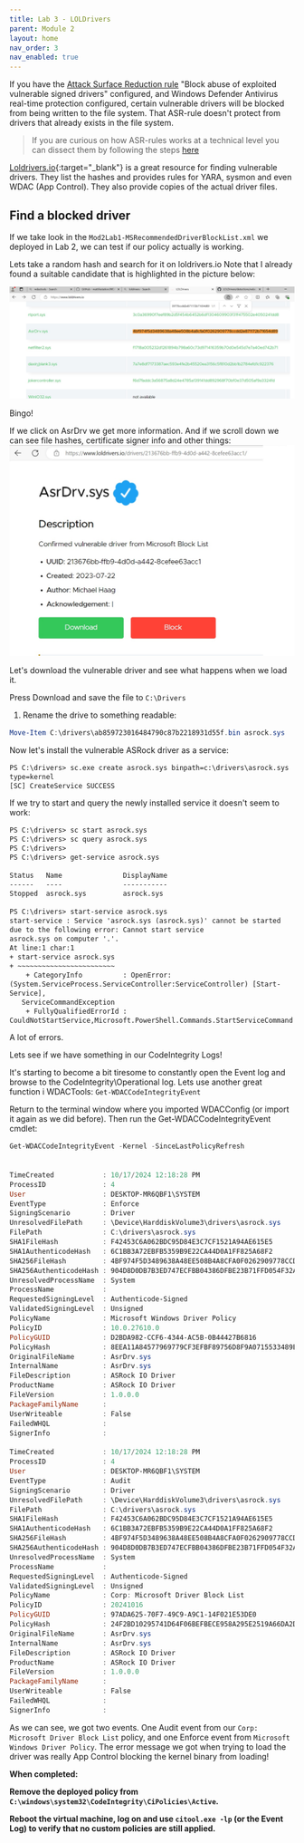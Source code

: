```yaml
---
title: Lab 3 - LOLDrivers
parent: Module 2
layout: home
nav_order: 3
nav_enabled: true
---
```



If you have the [Attack Surface Reduction rule](https://learn.microsoft.com/en-us/defender-endpoint/attack-surface-reduction-rules-reference) "Block abuse of exploited vulnerable signed drivers" configured, and Windows Defender Antivirus real-time protection configured, certain vulnerable drivers will be blocked from being written to the file system. That ASR-rule doesn't protect from drivers that already exists in the file system.

> If you are curious on how ASR-rules works at a technical level you can dissect them by following the steps [here](https://adamsvoboda.net/extracting-asr-rules/)



[Loldrivers.io](https://www.loldrivers.io/){:target="_blank"} is a great resource for finding vulnerable drivers. They list the hashes and provides rules for YARA, sysmon and even WDAC (App Control). They also provide copies of the actual driver files.


## Find a blocked driver

If we take look in the `Mod2Lab1-MSRecommendedDriverBlockList.xml` we deployed in Lab 2, we can test if our policy actually is working.

Lets take a random hash and search for it on loldrivers.io
Note that I already found a suitable candidate that is highlighted in the picture below:

![Hash](/img/mod2-lab3-img1.jpg)

Bingo! 

If we click on AsrDrv we get more information. And if we scroll down we can see file hashes, certificate signer info and other things:
![AsrDrv](/img/mod2-lab2-img2.jpg)

Let's download the vulnerable driver and see what happens when we load it.

Press Download and save the file to `C:\Drivers`


1. Rename the drive to something readable:

```powershell
Move-Item C:\drivers\ab859723016484790c87b2218931d55f.bin asrock.sys
```

Now let's install the vulnerable ASRock driver as a service:
```
PS C:\drivers> sc.exe create asrock.sys binpath=c:\drivers\asrock.sys type=kernel
[SC] CreateService SUCCESS
```

If we try to start and query the newly installed service it doesn't seem to work:

```
PS C:\drivers> sc start asrock.sys
PS C:\drivers> sc query asrock.sys
PS C:\drivers>
PS C:\drivers> get-service asrock.sys

Status   Name               DisplayName
------   ----               -----------
Stopped  asrock.sys         asrock.sys

PS C:\drivers> start-service asrock.sys
start-service : Service 'asrock.sys (asrock.sys)' cannot be started due to the following error: Cannot start service
asrock.sys on computer '.'.
At line:1 char:1
+ start-service asrock.sys
+ ~~~~~~~~~~~~~~~~~~~~~~~~
    + CategoryInfo          : OpenError: (System.ServiceProcess.ServiceController:ServiceController) [Start-Service],
   ServiceCommandException
    + FullyQualifiedErrorId : CouldNotStartService,Microsoft.PowerShell.Commands.StartServiceCommand
```


A lot of errors.

Lets see if we have something in our CodeIntegrity Logs!

It's starting to become a bit tiresome to constantly open the Event log and browse to the CodeIntegrity\Operational log. Lets use another great function i WDACTools: `Get-WDACCodeIntegrityEvent`

Return to the terminal window where you imported WDACConfig (or import it again as we did before).
Then run the Get-WDACCodeIntegrityEvent cmdlet:

```powershell
Get-WDACCodeIntegrityEvent -Kernel -SinceLastPolicyRefresh


TimeCreated            : 10/17/2024 12:18:28 PM
ProcessID              : 4
User                   : DESKTOP-MR6QBF1\SYSTEM
EventType              : Enforce
SigningScenario        : Driver
UnresolvedFilePath     : \Device\HarddiskVolume3\drivers\asrock.sys
FilePath               : C:\drivers\asrock.sys
SHA1FileHash           : F42453C6A062BDC95D84E3C7CF1521A94AE615E5
SHA1AuthenticodeHash   : 6C1BB3A72EBFB5359B9E22CA44D0A1FF825A68F2
SHA256FileHash         : 4BF974F5D3489638A48EE508B4A8CFA0F0262909778CCDD2E871172B71654D89
SHA256AuthenticodeHash : 904D8D0DB7B3ED747ECFBB04386DFBE23B71FFD054F32AB17F65BC17D500F730
UnresolvedProcessName  : System
ProcessName            :
RequestedSigningLevel  : Authenticode-Signed
ValidatedSigningLevel  : Unsigned
PolicyName             : Microsoft Windows Driver Policy
PolicyID               : 10.0.27610.0
PolicyGUID             : D2BDA982-CCF6-4344-AC5B-0B44427B6816
PolicyHash             : 8EEA11A84577969779CF3EFBF89756D8F9A0715533489EF3A140C9634CADF7D5
OriginalFileName       : AsrDrv.sys
InternalName           : AsrDrv.sys
FileDescription        : ASRock IO Driver
ProductName            : ASRock IO Driver
FileVersion            : 1.0.0.0
PackageFamilyName      :
UserWriteable          : False
FailedWHQL             :
SignerInfo             :

TimeCreated            : 10/17/2024 12:18:28 PM
ProcessID              : 4
User                   : DESKTOP-MR6QBF1\SYSTEM
EventType              : Audit
SigningScenario        : Driver
UnresolvedFilePath     : \Device\HarddiskVolume3\drivers\asrock.sys
FilePath               : C:\drivers\asrock.sys
SHA1FileHash           : F42453C6A062BDC95D84E3C7CF1521A94AE615E5
SHA1AuthenticodeHash   : 6C1BB3A72EBFB5359B9E22CA44D0A1FF825A68F2
SHA256FileHash         : 4BF974F5D3489638A48EE508B4A8CFA0F0262909778CCDD2E871172B71654D89
SHA256AuthenticodeHash : 904D8D0DB7B3ED747ECFBB04386DFBE23B71FFD054F32AB17F65BC17D500F730
UnresolvedProcessName  : System
ProcessName            :
RequestedSigningLevel  : Authenticode-Signed
ValidatedSigningLevel  : Unsigned
PolicyName             : Corp: Microsoft Driver Block List
PolicyID               : 20241016
PolicyGUID             : 97ADA625-70F7-49C9-A9C1-14F021E53DE0
PolicyHash             : 24F2BD10295741D64F06BEFBECE958A295E2519A66DA2DBE85F04E6A892B5AB7
OriginalFileName       : AsrDrv.sys
InternalName           : AsrDrv.sys
FileDescription        : ASRock IO Driver
ProductName            : ASRock IO Driver
FileVersion            : 1.0.0.0
PackageFamilyName      :
UserWriteable          : False
FailedWHQL             :
SignerInfo             :

```

As we can see, we got two events. One Audit event from our `Corp: Microsoft Driver Block List` policy, and one Enforce event from `Microsoft Windows Driver Policy`. The error message we got when trying to load the driver was really App Control blocking the kernel binary from loading!



**When completed:**

**Remove the deployed policy from `C:\windows\system32\CodeIntegrity\CiPolicies\Active`.**

**Reboot the virtual machine, log on and use `citool.exe -lp` (or the Event Log) to verify that no custom policies are still applied.**